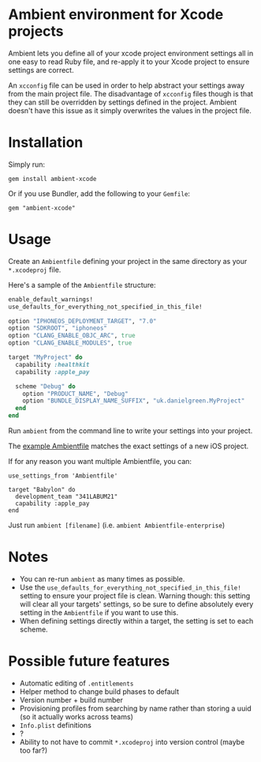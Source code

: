 Ambient environment for Xcode projects
======================================

Ambient lets you define all of your xcode project environment settings all in one easy to read Ruby file, and re-apply it to your Xcode project to ensure settings are correct.

An `xcconfig` file can be used in order to help abstract your settings away from the main project file. The disadvantage of `xcconfig` files though is that they can still be overridden by settings defined in the project. Ambient doesn't have this issue as it simply overwrites the values in the project file.

Installation
============

Simply run:
```
gem install ambient-xcode
```

Or if you use Bundler, add the following to your `Gemfile`:
```
gem "ambient-xcode"
```

Usage
=====

Create an `Ambientfile` defining your project in the same directory as your `*.xcodeproj` file.

Here's a sample of the `Ambientfile` structure:
```ruby
enable_default_warnings!
use_defaults_for_everything_not_specified_in_this_file!

option "IPHONEOS_DEPLOYMENT_TARGET", "7.0"
option "SDKROOT", "iphoneos"
option "CLANG_ENABLE_OBJC_ARC", true
option "CLANG_ENABLE_MODULES", true

target "MyProject" do
  capability :healthkit
  capability :apple_pay

  scheme "Debug" do
    option "PRODUCT_NAME", "Debug"
    option "BUNDLE_DISPLAY_NAME_SUFFIX", "uk.danielgreen.MyProject"
  end
end
```

Run `ambient` from the command line to write your settings into your project.

The [example Ambientfile](https://github.com/Dan2552/ambient-xcode/blob/master/example/Ambientfile) matches the exact settings of a new iOS project.

If for any reason you want multiple Ambientfile, you can:
```
use_settings_from 'Ambientfile'

target "Babylon" do
  development_team "341LABUM21"
  capability :apple_pay
end
```

Just run `ambient [filename]` (i.e. `ambient Ambientfile-enterprise`)

Notes
=====

- You can re-run `ambient` as many times as possible.
- Use the `use_defaults_for_everything_not_specified_in_this_file!` setting to ensure your project file is clean. Warning though: this setting will clear all your targets' settings, so be sure to define absolutely every setting in the `Ambientfile` if you want to use this.
- When defining settings directly within a target, the setting is set to each scheme.


Possible future features
========================

- Automatic editing of `.entitlements`
- Helper method to change build phases to default
- Version number + build number
- Provisioning profiles from searching by name rather than storing a uuid (so it actually works across teams)
- `Info.plist` definitions
- ?
- Ability to not have to commit `*.xcodeproj` into version control (maybe too far?)
